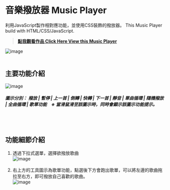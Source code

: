 # 音樂撥放器 Music Player 
利用JavaScript製作相對應功能，並使用CSS裝飾的撥放器。
This Music Player build with HTML/CSS/JavaScript. 

> <a href="https://mitachen.github.io/MusicPlayer/37HW3_Musciplayer.html" target="_blank"><B>點我觀看作品 Click Here View this Music Player</B></a>

![image](https://user-images.githubusercontent.com/114054051/192694291-59873f8e-f970-4d4d-8b33-b4cd1f7327ea.png)
<br><br>
## 主要功能介紹
![image](https://user-images.githubusercontent.com/114054051/192700127-9f422a8e-2999-48fc-a460-2b8e73172c78.png) 
##### 圖示分別： 撥放 | 暫停 | 上一首 | 倒轉 | 快轉 | 下一首 | 靜音 | 單曲循環 | 隨機撥放 | 全曲循環 | 歌單功能　※ 當滑鼠滑至該圖示時，同時會顯示該圖示功能提示。
<br><br>

## 功能細節介紹
1. 透過下拉式選單，選擇欲撥放歌曲 <BR>
![image](https://user-images.githubusercontent.com/114054051/192700011-46d1e7cb-b2d3-4e52-ae65-76f15cec0a23.png)
<br><br>
2. 右上方的工具圖示為歌單功能，點選後下方會跑出歌單，可以將左邊的歌曲拖拉至右方，即可撥放自己喜歡的歌曲。<BR>
![image](https://user-images.githubusercontent.com/114054051/192694446-3131ca4d-8a3d-4b18-9752-68802389e88d.png)
